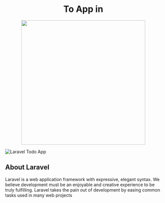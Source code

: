 <center> <h1> To App in </h1> </center> 
<p align="center"><img src="https://res.cloudinary.com/dtfbvvkyp/image/upload/v1566331377/laravel-logolockup-cmyk-red.svg" width="400"></p>

![Laravel Todo App](https://uc70f42e369c93ff05e5d843c88d.previews.dropboxusercontent.com/p/thumb/AAmo-wztfjKleupHSX3hDogxP6clTcq3hma-Hf4yEzCjVRQ_A9aP6dEfvyiyHev-y_499INDMNymb4CU9fGM-dv9HFWD7ehFjLbRfcfwQMHTInpfY5xg1SvAXAlOHHjJ87F-PeNWsuFzolFf26kPjhq0seSwiqFnbV4SlI7cwdsFi8QAhtkqmUHx2OdeVHtQyEU3jpY7S7RpwWF8rzIWInjoss62UR_ALpBfB3rJS_GN6EOvtoV32_KceGxOblveBIIRR-sjVcwbGq-1_Z1tktJ_M45G8vaAqZ-Bd6D35pYM-EEwWn0sJGKfZ0A4UuoRiIPfVS8irYq5blm5scprgx6ZZwavsjDlRIOHcTegp38jw0qsanHx9Z35PBpj1OmjRgMoPXPCUk3lFTyiX5iDVUd6/p.png?fv_content=true&size_mode=5)

## About Laravel

Laravel is a web application framework with expressive, elegant syntax. We believe development must be an enjoyable and creative experience to be truly fulfilling. Laravel takes the pain out of development by easing common tasks used in many web projects
